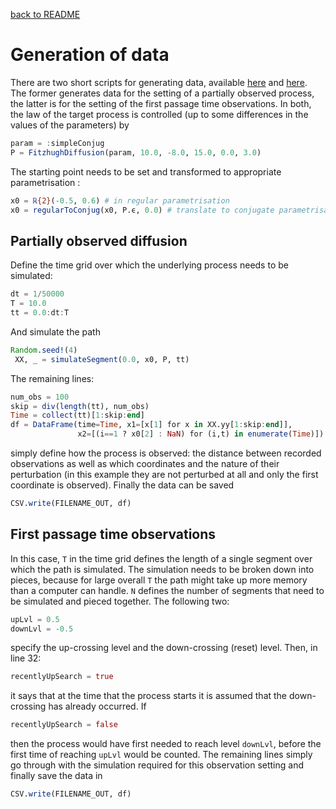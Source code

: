 [back to README](../README.md)
# Generation of data
There are two short scripts for generating data, available [here](../scripts/simulate_part_obs_save_to_csv.jl) and [here](../scripts/simulate_fpt_save_to_csv.jl). The former generates data for the setting of a partially observed process, the latter is for the setting of the first passage time observations. In both, the law of the target process is controlled (up to some differences in the values of the parameters) by 
```julia
param = :simpleConjug
P = FitzhughDiffusion(param, 10.0, -8.0, 15.0, 0.0, 3.0)
```
The starting point needs to be set and transformed to appropriate parametrisation :
```julia
x0 = ℝ{2}(-0.5, 0.6) # in regular parametrisation
x0 = regularToConjug(x0, P.ϵ, 0.0) # translate to conjugate parametrisation
```
## Partially observed diffusion
Define the time grid over which the underlying process needs to be simulated:
```julia
dt = 1/50000
T = 10.0
tt = 0.0:dt:T
```
And simulate the path
```julia
Random.seed!(4)
 XX, _ = simulateSegment(0.0, x0, P, tt)
```
The remaining lines:
```julia
num_obs = 100
skip = div(length(tt), num_obs)
Time = collect(tt)[1:skip:end]
df = DataFrame(time=Time, x1=[x[1] for x in XX.yy[1:skip:end]],
               x2=[(i==1 ? x0[2] : NaN) for (i,t) in enumerate(Time)])
```
simply define how the process is observed: the distance between recorded observations as well as
which coordinates and the nature of their perturbation (in this example they are not perturbed at all and only the first coordinate is observed). Finally the data can be saved
```julia
CSV.write(FILENAME_OUT, df)
```
## First passage time observations
In this case, `T` in the time grid defines the length of a single segment over which the path is simulated. The simulation needs to be broken down into pieces, because for large overall `T` the path might take up more memory than a computer can handle. `N` defines the number of segments that need to be simulated and pieced together. The following two:
```julia
upLvl = 0.5
downLvl = -0.5
```
specify the up-crossing level and the down-crossing (reset) level. Then, in line 32:
```julia
recentlyUpSearch = true
```
it says that at the time that the process starts it is assumed that the down-crossing has already occurred. If
```julia
recentlyUpSearch = false
```
then the process would have first needed to reach level `downLvl`, before the first time of reaching `upLvl` would be counted. The remaining lines simply go through with the simulation required for this observation setting and finally save the data in
```julia
CSV.write(FILENAME_OUT, df)
```